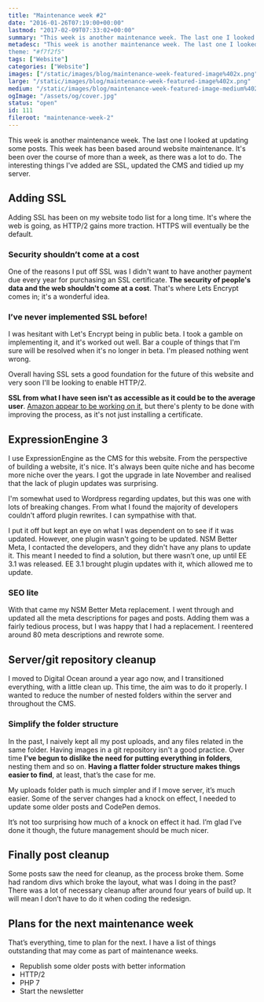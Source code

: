 ```yaml
---
title: "Maintenance week #2"
date: "2016-01-26T07:19:00+00:00"
lastmod: "2017-02-09T07:33:02+00:00"
summary: "This week is another maintenance week. The last one I looked at updating some posts. This week has been based around website maintenance. It’s been over the course of more than a week, as there was a lot to do. The interesting things I’ve added are SSL, updated the CMS and tidied up my server."
metadesc: "This week is another maintenance week. The last one I looked at updating some posts. This week has been based around website maintenance.
theme: "#f7f2f5"
tags: ["Website"]
categories: ["Website"]
images: ["/static/images/blog/maintenance-week-featured-image%402x.png"]
large: "/static/images/blog/maintenance-week-featured-image%402x.png"
medium: "/static/images/blog/maintenance-week-featured-image-medium%402x.png"
ogImage: "/assets/og/cover.jpg"
status: "open"
id: 111
fileroot: "maintenance-week-2"
---
```


This week is another maintenance week. The last one I looked at updating some posts. This week has been based around website maintenance. It's been over the course of more than a week, as there was a lot to do. The interesting things I've added are SSL, updated the CMS and tidied up my server. 

## Adding SSL
Adding SSL has been on my website todo list for a long time. It's where the web is going, as HTTP/2 gains more traction. HTTPS will eventually be the default.

### Security shouldn’t come at a cost
One of the reasons I put off SSL was I didn't want to have another payment due every year for purchasing an SSL certificate. **The security of people's data and the web shouldn't come at a cost**. That's where Lets Encrypt comes in; it's a wonderful idea. 

### I’ve never implemented SSL before!
I was hesitant with Let's Encrypt being in public beta. I took a gamble on implementing it, and it's worked out well. Bar a couple of things that I'm sure will be resolved when it's no longer in beta. I'm pleased nothing went wrong. 

Overall having SSL sets a good foundation for the future of this website and very soon I'll be looking to enable HTTP/2.

**SSL from what I have seen isn't as accessible as it could be to the average user**. [Amazon appear to be working on it](https://aws.amazon.com/certificate-manager/), but there's plenty to be done with improving the process, as it's not just installing a certificate.

## ExpressionEngine 3
I use ExpressionEngine as the CMS for this website. From the perspective of building a website, it's nice. It's always been quite niche and has become more niche over the years. I got the upgrade in late November and realised that the lack of plugin updates was surprising.

I'm somewhat used to Wordpress regarding updates, but this was one with lots of breaking changes. From what I found the majority of developers couldn't afford plugin rewrites. I can sympathise with that.

I put it off but kept an eye on what I was dependent on to see if it was updated. However, one plugin wasn't going to be updated. NSM Better Meta, I contacted the developers, and they didn't have any plans to update it. This meant I needed to find a solution, but there wasn’t one, up until EE 3.1 was released. EE 3.1 brought plugin updates with it, which allowed me to update. 

### SEO lite
With that came my NSM Better Meta replacement. I went through and updated all the meta descriptions for pages and posts. Adding them was a fairly tedious process, but I was happy that I had a replacement. I reentered around 80 meta descriptions and rewrote some.

## Server/git repository cleanup
I moved to Digital Ocean around a year ago now, and I transitioned everything, with a little clean up. This time, the aim was to do it properly. I wanted to reduce the number of nested folders within the server and throughout the CMS.

### Simplify the folder structure
In the past, I naively kept all my post uploads, and any files related in the same folder. Having images in a git repository isn't a good practice. Over time **I’ve begun to dislike the need for putting everything in folders**, nesting them and so on. **Having a flatter folder structure makes things easier to find**, at least, that’s the case for me.

My uploads folder path is much simpler and if I move server, it’s much easier. Some of the server changes had a knock on effect, I needed to update some older posts and CodePen demos. 

It’s not too surprising how much of a knock on effect it had. I’m glad I’ve done it though, the future management should be much nicer.

## Finally post cleanup
Some posts saw the need for cleanup, as the process broke them. Some had random divs which broke the layout, what was I doing in the past? There was a lot of necessary cleanup after around four years of build up. It will mean I don’t have to do it when coding the redesign.

## Plans for the next maintenance week
That’s everything, time to plan for the next. I have a list of things outstanding that may come as part of maintenance weeks.

- Republish some older posts with better information
- HTTP/2
- PHP 7
- Start the newsletter
